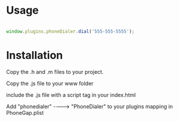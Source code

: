 Usage
=====

```javascript

window.plugins.phoneDialer.dial('555-555-5555');

```

Installation
============

Copy the .h and .m files to your project.

Copy the .js file to your www folder

include the .js file with a script tag in your index.html

Add "phonedialer" ----> "PhoneDialer" to your plugins mapping in PhoneGap.plist